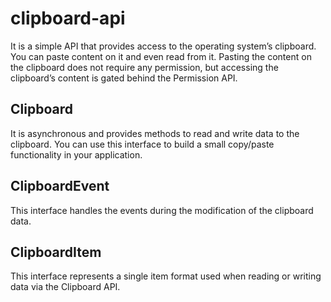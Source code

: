 # clipboard-api
It is a simple API that provides access to the operating system’s clipboard. You can paste content on it and even read from it. Pasting the content on the clipboard does not require any permission, but accessing the clipboard’s content is gated behind the Permission API.

## Clipboard
It is asynchronous and provides methods to read and write data to the clipboard. You can use this interface to build a small copy/paste functionality in your application.

## ClipboardEvent
This interface handles the events during the modification of the clipboard data.

## ClipboardItem
This interface represents a single item format used when reading or writing data via the Clipboard API.
